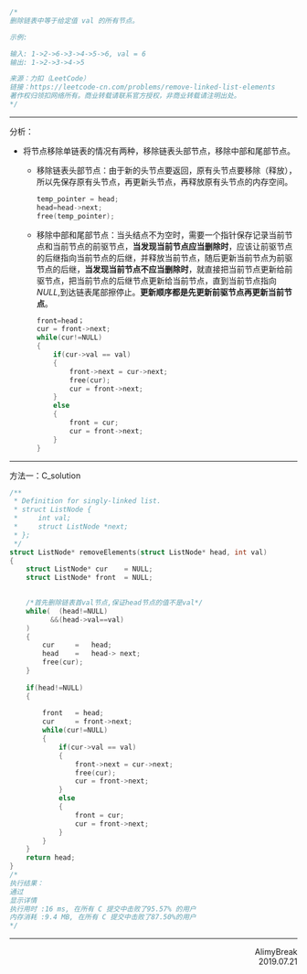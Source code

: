 ```C
/*
删除链表中等于给定值 val 的所有节点。

示例:

输入: 1->2->6->3->4->5->6, val = 6
输出: 1->2->3->4->5

来源：力扣（LeetCode）
链接：https://leetcode-cn.com/problems/remove-linked-list-elements
著作权归领扣网络所有。商业转载请联系官方授权，非商业转载请注明出处。
*/
```



***

分析：

+ 将节点移除单链表的情况有两种，移除链表头部节点，移除中部和尾部节点。

  + 移除链表头部节点：由于新的头节点要返回，原有头节点要移除（释放），所以先保存原有头节点，再更新头节点，再释放原有头节点的内存空间。

    ```C
    temp_pointer = head;
    head=head->next;
    free(temp_pointer);
    ```

  + 移除中部和尾部节点：当头结点不为空时，需要一个指针保存记录当前节点和当前节点的前驱节点，__当发现当前节点应当删除时__，应该让前驱节点的后继指向当前节点的后继，并释放当前节点，随后更新当前节点为前驱节点的后继，__当发现当前节点不应当删除时__，就直接把当前节点更新给前驱节点，把当前节点的后继节点更新给当前节点，直到当前节点指向$NULL$,到达链表尾部擦停止。__更新顺序都是先更新前驱节点再更新当前节点__。

    ```C
    front=head；
    cur = front->next;
    while(cur!=NULL)
    {
        if(cur->val == val)
        {
            front->next = cur->next;
            free(cur);
            cur = front->next;
        }
        else
        {
            front = cur;
            cur = front->next;
        }
    }
    ```

    



***

方法一：C_solution

```C
/**
 * Definition for singly-linked list.
 * struct ListNode {
 *     int val;
 *     struct ListNode *next;
 * };
 */
struct ListNode* removeElements(struct ListNode* head, int val)
{
    struct ListNode* cur    = NULL;
    struct ListNode* front  = NULL;
    

    /*首先删除链表首val节点,保证head节点的值不是val*/
    while(  (head!=NULL)
          &&(head->val==val)
    )
    {
        cur     =   head;
        head    =   head-> next;
        free(cur);
    }
    
    if(head!=NULL)
    {
        
        front   = head;
        cur     = front->next;
        while(cur!=NULL)
        {
            if(cur->val == val)
            {
                front->next = cur->next;
                free(cur);
                cur = front->next;
            }
            else
            {
                front = cur;
                cur = front->next;
            }
        }
    } 
    return head;
}
/*
执行结果：
通过
显示详情
执行用时 :16 ms, 在所有 C 提交中击败了95.57% 的用户
内存消耗 :9.4 MB, 在所有 C 提交中击败了87.50%的用户
*/
```



***

<div align=right>
    AlimyBreak
</div>

<div align=right>
    2019.07.21
</div>


